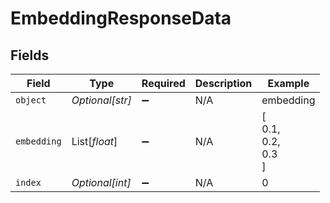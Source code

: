 # EmbeddingResponseData


## Fields

| Field              | Type               | Required           | Description        | Example            |
| ------------------ | ------------------ | ------------------ | ------------------ | ------------------ |
| `object`           | *Optional[str]*    | :heavy_minus_sign: | N/A                | embedding          |
| `embedding`        | List[*float*]      | :heavy_minus_sign: | N/A                | [<br/>0.1,<br/>0.2,<br/>0.3<br/>] |
| `index`            | *Optional[int]*    | :heavy_minus_sign: | N/A                | 0                  |